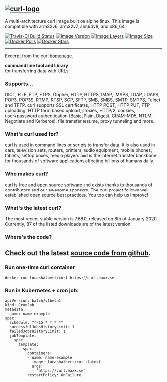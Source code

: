 [curl-home]: https://curl.haxx.se/
[curl-github]: https://github.com/curl/curl
[github-lucashalbert/docker-curl]: https://github.com/lucashalbert/docker-curl
[travis]: https://travis-ci.com/lucashalbert/docker-curl
[microbadger]: https://microbadger.com/images/lucashalbert/curl
[dockerstore]: https://store.docker.com/community/images/lucashalbert/curl
[![curl-logo](https://curl.haxx.se/logo/curl-logo.svg)][curl-home]
---
A multi-architecture curl image built on alpine linux. This image is compatible with arm32v6, arm32v7, arm64v8, and x86_64.

[![Travis-CI Build Status](https://travis-ci.com/lucashalbert/docker-curl.svg?branch=master)][travis]
[![Image Version](https://img.shields.io/docker/v/lucashalbert/curl/latest)][github-lucashalbert/docker-curl]
[![Image Layers](https://img.shields.io/microbadger/layers/lucashalbert/curl/latest)][dockerstore]
[![Image Size](https://badgen.net/docker/size/lucashalbert/curl)][dockerstore]
[![Docker Pulls](https://badgen.net/docker/pulls/lucashalbert/curl)][dockerstore]
[![Docker Stars](https://badgen.net/docker/stars/lucashalbert/curl?icon=docker&label=stars)][dockerstore]

---

Excerpt from the curl [homepage][curl-home].

**command line tool and library**<br>
for transferring data with URLs

### Supports...

DICT, FILE, FTP, FTPS, Gopher, HTTP, HTTPS, IMAP, IMAPS, LDAP, LDAPS, POP3, POP3S, RTMP, RTSP, SCP, SFTP, SMB, SMBS, SMTP, SMTPS, Telnet and TFTP. curl supports SSL certificates, HTTP POST, HTTP PUT, FTP uploading, HTTP form based upload, proxies, HTTP/2, cookies, user+password authentication (Basic, Plain, Digest, CRAM-MD5, NTLM, Negotiate and Kerberos), file transfer resume, proxy tunneling and more.

### What's curl used for?

curl is used in command lines or scripts to transfer data. It is also used in cars, television sets, routers, printers, audio equipment, mobile phones, tablets, settop boxes, media players and is the internet transfer backbone for thousands of software applications affecting billions of humans daily.

### Who makes curl?

curl is free and open source software and exists thanks to thousands of contributors and our awesome sponsors. The curl project follows well established open source best practices. You too can help us improve!

### What's the latest curl?

The most recent stable version is 7.68.0, released on 8th of January 2020. Currently, 87 of the listed downloads are of the latest version.

### Where's the code?

Check out the latest [source code from github][curl-github].
---

### Run one-time curl container
```
docker run lucashalbert/curl https://curl.haxx.se
```
### Run in Kubernetes + cron job:
```
apiVersion: batch/v1beta1
kind: CronJob
metadata:
  name: name-example
spec:
  schedule: "*/15 * * * *"
  successfulJobsHistoryLimit: 1
  failedJobsHistoryLimit: 1
  jobTemplate:
    spec:
      template:
        spec:
          containers:
          - name: name-example
            image: lucashalbert/curl:latest
            args:
            - "https://curl.haxx.se"
          restartPolicy: OnFailure
```
